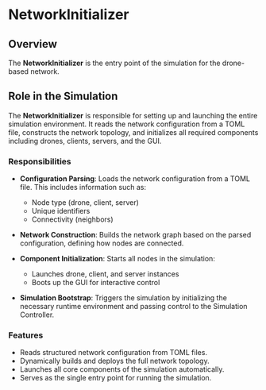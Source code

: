 # NetworkInitializer

## Overview
The **NetworkInitializer** is the entry point of the simulation for the drone-based network.

## Role in the Simulation
The **NetworkInitializer** is responsible for setting up and launching the entire simulation environment. It reads the network configuration from a TOML file, constructs the network topology, and initializes all required components including drones, clients, servers, and the GUI.

### Responsibilities
* **Configuration Parsing**: Loads the network configuration from a TOML file. This includes information such as:

  * Node type (drone, client, server)
  * Unique identifiers
  * Connectivity (neighbors)
* **Network Construction**: Builds the network graph based on the parsed configuration, defining how nodes are connected.
* **Component Initialization**: Starts all nodes in the simulation:

  * Launches drone, client, and server instances
  * Boots up the GUI for interactive control
* **Simulation Bootstrap**: Triggers the simulation by initializing the necessary runtime environment and passing control to the Simulation Controller.

### Features
* Reads structured network configuration from TOML files.
* Dynamically builds and deploys the full network topology.
* Launches all core components of the simulation automatically.
* Serves as the single entry point for running the simulation.
